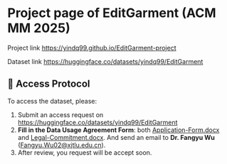 # Project page of EditGarment (ACM MM 2025)
Project link https://yindq99.github.io/EditGarment-project

Dataset link https://huggingface.co/datasets/yindq99/EditGarment

## 📑 Access Protocol

To access the dataset, please:  
1. Submit an access request on https://huggingface.co/datasets/yindq99/EditGarment
2. **Fill in the Data Usage Agreement Form**: both [Application-Form.docx](https://github.com/Yindq99/EditGarment-project/blob/main/Application-Form.docx) and [Legal-Commitment.docx](https://github.com/Yindq99/EditGarment-project/blob/main/Legal-Commitment.docx). And send an email to **Dr. Fangyu Wu** (Fangyu.Wu02@xjtlu.edu.cn).
3. After review, you request will be accept soon.
